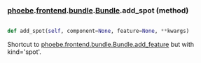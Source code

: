 ### [phoebe](phoebe.md).[frontend](phoebe.frontend.md).[bundle](phoebe.frontend.bundle.md).[Bundle](phoebe.frontend.bundle.Bundle.md).add_spot (method)


```py

def add_spot(self, component=None, feature=None, **kwargs)

```



Shortcut to [phoebe.frontend.bundle.Bundle.add_feature](phoebe.frontend.bundle.Bundle.add_feature.md) but with kind='spot'.

